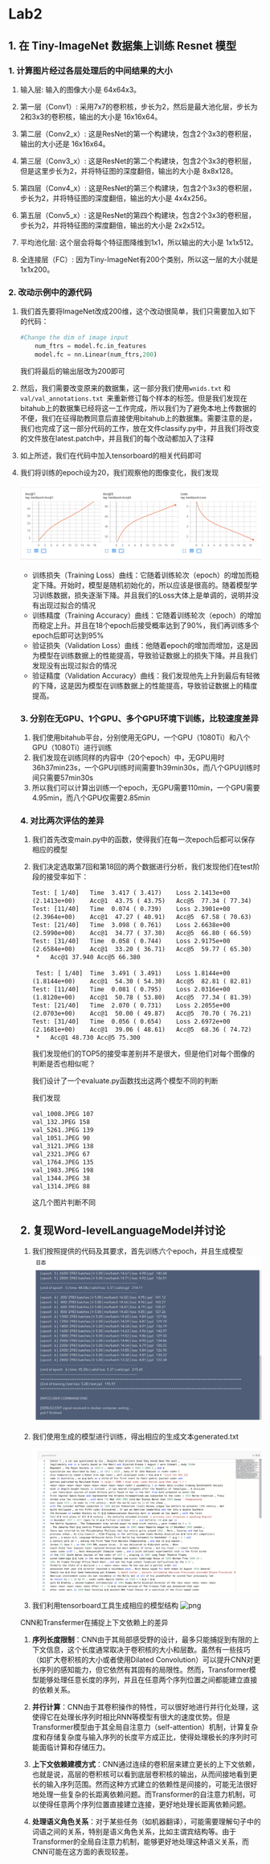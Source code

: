 # Lab2

## 1. 在 Tiny-ImageNet 数据集上训练 Resnet 模型

### 1. 计算图片经过各层处理后的中间结果的大小

1. 输入层: 输入的图像大小是 64x64x3。

2. 第一层（Conv1）: 采用7x7的卷积核，步长为2，然后是最大池化层，步长为2和3x3的卷积核，输出的大小是 16x16x64。

3. 第二层（Conv2_x）: 这是ResNet的第一个构建块，包含2个3x3的卷积层，输出的大小还是 16x16x64。

4. 第三层（Conv3_x）: 这是ResNet的第二个构建块，包含2个3x3的卷积层，但是这里步长为2，并将特征图的深度翻倍，输出的大小是 8x8x128。

5. 第四层（Conv4_x）: 这是ResNet的第三个构建块，包含2个3x3的卷积层，步长为2，并将特征图的深度翻倍，输出的大小是 4x4x256。

6. 第五层（Conv5_x）: 这是ResNet的第四个构建块，包含2个3x3的卷积层，步长为2，并将特征图的深度翻倍，输出的大小是 2x2x512。

7. 平均池化层: 这个层会将每个特征图降维到1x1，所以输出的大小是 1x1x512。

8. 全连接层（FC）: 因为Tiny-ImageNet有200个类别，所以这一层的大小就是1x1x200。

### 2. 改动示例中的源代码

1. 我们首先要将ImageNet改成200维，这个改动很简单，我们只需要加入如下的代码：
   ```python
   #Change the dim of image input
       num_ftrs = model.fc.in_features
       model.fc = nn.Linear(num_ftrs,200)
   ```

   我们将最后的输出层改为200即可

2. 然后，我们需要改变原来的数据集，这一部分我们使用`wnids.txt` 和 `val/val_annotations.txt `来重新修订每个样本的标签。但是我们发现在bitahub上的数据集已经将这一工作完成，所以我们为了避免本地上传数据的不便，我们在征得助教同意后直接使用bitahub上的数据集。需要注意的是，我们也完成了这一部分代码的工作，放在文件classify.py中，并且我们将改变的文件放在latest.patch中，并且我们的每个改动都加入了注释

3. 如上所述，我们在代码中加入tensorboard的相关代码即可

4. 我们将训练的epoch设为20，我们观察他的图像变化，我们发现

    ![Screenshot 2023-05-28 at 8.04.20 PM](https://raw.githubusercontent.com/expecto347/Img/main/202305282008271.png)

    * 训练损失（Training Loss）曲线：它随着训练轮次（epoch）的增加而稳定下降。开始时，模型是随机初始化的，所以应该是很高的。随着模型学习训练数据，损失逐渐下降。并且我们的Loss大体上是单调的，说明并没有出现过拟合的情况
    * 训练精度（Training Accuracy）曲线：它随着训练轮次（epoch）的增加而稳定上升。并且在18个epoch后接受概率达到了90%，我们再训练多个epoch后即可达到95%
    * 验证损失（Validation Loss）曲线：他随着epoch的增加而增加，这是因为模型在训练数据上的性能提高，导致验证数据上的损失下降。并且我们发现没有出现过拟合的情况
    * 验证精度（Validation Accuracy）曲线：我们发现他先上升到最后有轻微的下降，这是因为模型在训练数据上的性能提高，导致验证数据上的精度提高。

    ### 3. 分别在无GPU、1个GPU、多个GPU环境下训练，比较速度差异

    1. 我们使用bitahub平台，分别使用无GPU，一个GPU（1080Ti）和八个GPU（1080Ti）进行训练
    2. 我们发现在训练同样的内容中（20个epoch）中，无GPU用时36h37min23s，一个GPU训练时间需要1h39min30s，而八个GPU训练时间只需要57min30s
    3. 所以我们可以计算出训练一个epoch，无GPU需要110min，一个GPU需要4.95min，而八个GPU仅需要2.85min

    ### 4. 对比两次评估的差异

    1. 我们首先改变main.py中的函数，使得我们在每一次epoch后都可以保存相应的模型

    2. 我们决定选取第7回和第18回的两个数据进行分析，我们发现他们在test阶段的接受率如下：
        ```
        Test: [ 1/40]	Time  3.417 ( 3.417)	Loss 2.1413e+00 (2.1413e+00)	Acc@1  43.75 ( 43.75)	Acc@5  77.34 ( 77.34)
        Test: [11/40]	Time  0.074 ( 0.739)	Loss 2.3901e+00 (2.3964e+00)	Acc@1  47.27 ( 40.91)	Acc@5  67.58 ( 70.63)
        Test: [21/40]	Time  3.098 ( 0.761)	Loss 2.6638e+00 (2.5990e+00)	Acc@1  34.77 ( 37.30)	Acc@5  66.80 ( 66.59)
        Test: [31/40]	Time  0.058 ( 0.744)	Loss 2.9175e+00 (2.6584e+00)	Acc@1  33.20 ( 36.71)	Acc@5  59.77 ( 65.30)
         *   Acc@1 37.940 Acc@5 66.380
         
         Test: [ 1/40]	Time  3.491 ( 3.491)	Loss 1.8144e+00 (1.8144e+00)	Acc@1  54.30 ( 54.30)	Acc@5  82.81 ( 82.81)
        Test: [11/40]	Time  0.081 ( 0.795)	Loss 2.0316e+00 (1.8120e+00)	Acc@1  50.78 ( 53.80)	Acc@5  77.34 ( 81.39)
        Test: [21/40]	Time  2.070 ( 0.731)	Loss 2.2055e+00 (2.0703e+00)	Acc@1  50.00 ( 49.87)	Acc@5  70.70 ( 76.21)
        Test: [31/40]	Time  0.056 ( 0.654)	Loss 2.6972e+00 (2.1681e+00)	Acc@1  39.06 ( 48.61)	Acc@5  68.36 ( 74.72)
         *   Acc@1 48.730 Acc@5 75.300
        ```

        我们发现他们的TOP5的接受率差别并不是很大，但是他们对每个图像的判断是否也相似呢？

        我们设计了一个evaluate.py函数找出这两个模型不同的判断

        我们发现
        ```
        val_1008.JPEG 107
        val_132.JPEG 158
        val_5261.JPEG 139
        val_1051.JPEG 90
        val_3121.JPEG 138
        val_2321.JPEG 67
        val_1764.JPEG 135
        val_1983.JPEG 198
        val_1344.JPEG 38
        val_1314.JPEG 88
        ```

        这几个图片判断不同

    ## 2. 复现**Word-levelLanguageModel**并讨论

    1. 我们按照提供的代码及其要求，首先训练六个epoch，并且生成模型
        ![Screenshot 2023-05-28 at 9.24.04 PM](https://raw.githubusercontent.com/expecto347/Img/main/202305282124736.png)

    2. 我们使用生成的模型进行训练，得出相应的生成文本generated.txt

        ![Screenshot 2023-05-28 at 9.26.09 PM](https://raw.githubusercontent.com/expecto347/Img/main/202305282126602.png)

    3. 我们利用tensorboard工具生成相应的模型结构
        ![png](C:\Users\expecto\Desktop\png.png)
    
    CNN和Transfermer在捕捉上下文依赖上的差异
    
    1. **序列长度限制**：CNN由于其局部感受野的设计，最多只能捕捉到有限的上下文信息，这个长度通常取决于卷积核的大小和层数。虽然有一些技巧（如扩大卷积核的大小或者使用Dilated Convolution）可以提升CNN对更长序列的感知能力，但它依然有其固有的局限性。然而，Transformer模型能够处理任意长度的序列，并且在任意两个序列位置之间都能建立直接的依赖关系。
    
    2. **并行计算**：CNN由于其卷积操作的特性，可以很好地进行并行化处理，这使得它在处理长序列时相比RNN等模型有很大的速度优势。但是Transformer模型由于其全局自注意力（self-attention）机制，计算复杂度和存储复杂度与输入序列的长度平方成正比，使得处理极长的序列时可能面临计算和存储压力。
    
    3. **上下文依赖建模方式**：CNN通过连续的卷积层来建立更长的上下文依赖，也就是说，高层的卷积核可以看到底层卷积核的输出，从而间接地看到更长的输入序列范围。然而这种方式建立的依赖性是间接的，可能无法很好地处理一些复杂的长距离依赖问题。而Transformer的自注意力机制，可以使得任意两个序列位置直接建立连接，更好地处理长距离依赖问题。
    
    4. **处理语义角色关系**：对于某些任务（如机器翻译），可能需要理解句子中的词语之间的关系，特别是语义角色关系，比如主谓宾结构等。由于Transformer的全局自注意力机制，能够更好地处理这种语义关系，而CNN可能在这方面的表现较差。
    
    